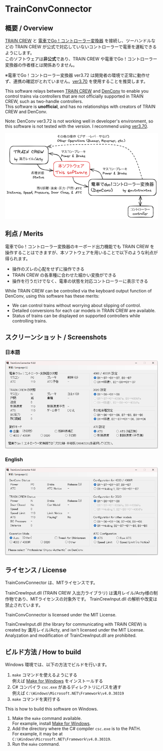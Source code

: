TrainConvConnector
==================

## 概要 / Overview

[TRAIN CREW](https://acty-soft.com/traincrew/) と [電車でGo！コントローラー変換器](https://autotraintas.hariko.com/) を接続し、ツーハンドルなどの TRAIN CREW が公式で対応していないコントローラーで電車を運転できるようにします。  
このソフトウェアは**非公式**であり、TRAIN CREW や電車でGo！コントローラー変換器の作者様とは関係ありません。

※電車でGo！コントローラー変換器 ver3.72 は開発者の環境で正常に動作せず、連携の確認がとれていません。[ver3.70](https://web.archive.org/web/20240529001140/https://autotraintas.hariko.com/) を使用することを推奨します。

This software relays between [TRAIN CREW](https://acty-soft.com/traincrew/) and [DenConv](https://autotraintas.hariko.com/) to enable you control trains via controllers that are not officially supported in TRAIN CREW, such as two-handle controllers.  
This software is **unofficial**, and has no relationships with creators of TRAIN CREW and DenConv.

Note: DenConv ver3.72 is not working well in developer's environment, so this software is not tested with the version. I recommend using [ver3.70](https://web.archive.org/web/20240529001140/https://autotraintas.hariko.com/).

![TrainConvConnector の役割 (The position of TrainConvConnector)](TrainConvConnector_position.png)

## 利点 / Merits

電車でGo！コントローラー変換器のキーボード出力機能でも TRAIN CREW を操作することはできますが、本ソフトウェアを用いることで以下のような利点が得られます。

* 操作のズレの心配をせずに操作できる
* TRAIN CREW の各車種に合わせた細かい変換ができる
* 操作を行うだけでなく、電車の状態を対応コントローラーに表示できる

While TRAIN CREW can be controlled via the keyboard output function of DenConv, using this software has these merits:

* We can control trains without worrying about slipping of control.
* Detailed conversions for each car models in TRAIN CREW are available.
* Status of trains can be displayed on supported controllers while controlling trains.

## スクリーンショット / Screenshots

### 日本語

![日本語版スクリーンショット](TrainConvConnector_ss.png)

### English

![English version screenshot](TrainConvConnector_ss_en.png)

## ライセンス / License

TrainConvConnector は、MITライセンスです。

TrainCrewInput.dll (TRAIN CREW 入出力ライブラリ) は溝月レイル/Acty様の制作物であり、MITライセンスの対象外です。
TrainCrewInput.dll の解析や改変は禁止されています。

TrainConvConnector is licensed under the MIT License.

TrainCrewInput.dll (the library for communicating with TRAIN CREW) is created by 溝月レイル/Acty, and isn't licensed under the MIT License.
Analyzation and modification of TrainCrewInput.dll are prohibited.

## ビルド方法 / How to build

Windows 環境では、以下の方法でビルドを行います。

1. `make` コマンドを使えるようにする  
   例えば [Make for Windows](https://gnuwin32.sourceforge.net/packages/make.htm) をインストールする
2. C# コンパイラ `csc.exe` があるディレクトリにパスを通す  
   例えば `C:\Windows\Microsoft.NET\Framework\v4.0.30319`
3. `make` コマンドを実行する

This is how to build this software on Windows.

1. Make the `make` command available.  
   For example, install [Make for Windows](https://gnuwin32.sourceforge.net/packages/make.htm).
2. Add the directory where the C# compiler `csc.exe` is to the PATH.  
   For example, it may be at `C:\Windows\Microsoft.NET\Framework\v4.0.30319`.
3. Run the `make` command.
